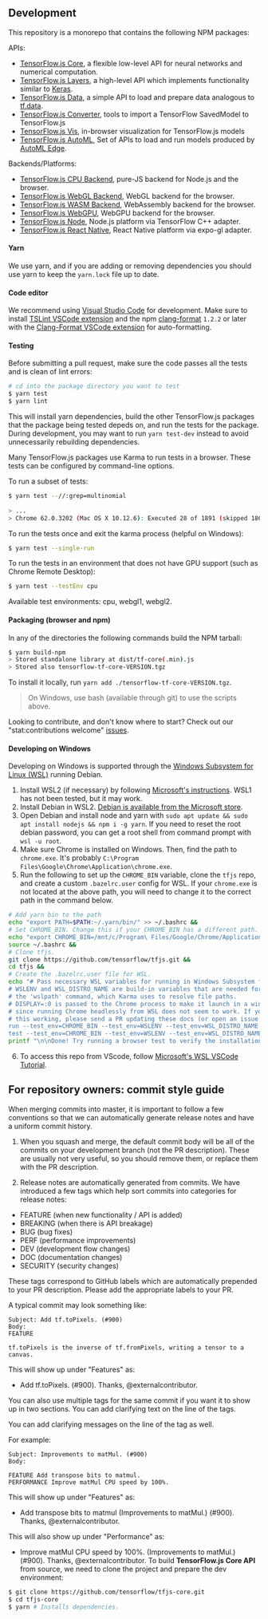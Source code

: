 ## Development

This repository is a monorepo that contains the following NPM packages:

APIs:
- [TensorFlow.js Core](/tfjs-core),
  a flexible low-level API for neural networks and numerical computation.
- [TensorFlow.js Layers](/tfjs-layers),
  a high-level API which implements functionality similar to
  [Keras](https://keras.io/).
- [TensorFlow.js Data](/tfjs-data),
  a simple API to load and prepare data analogous to
  [tf.data](https://www.tensorflow.org/guide/datasets).
- [TensorFlow.js Converter](/tfjs-converter),
  tools to import a TensorFlow SavedModel to TensorFlow.js
- [TensorFlow.js Vis](/tfjs-vis),
  in-browser visualization for TensorFlow.js models
- [TensorFlow.js AutoML](/tfjs-automl),
  Set of APIs to load and run models produced by
  [AutoML Edge](https://cloud.google.com/vision/automl/docs/edge-quickstart).


Backends/Platforms:
- [TensorFlow.js CPU Backend](/tfjs-backend-cpu), pure-JS backend for Node.js and the browser.
- [TensorFlow.js WebGL Backend](/tfjs-backend-webgl), WebGL backend for the browser.
- [TensorFlow.js WASM Backend](/tfjs-backend-wasm), WebAssembly backend for the browser.
- [TensorFlow.js WebGPU](/tfjs-backend-webgpu), WebGPU backend for the browser.
- [TensorFlow.js Node](/tfjs-node), Node.js platform via TensorFlow C++ adapter.
- [TensorFlow.js React Native](/tfjs-react-native), React Native platform via expo-gl adapter.

#### Yarn
We use yarn, and if you are adding or removing dependencies you should use yarn
to keep the `yarn.lock` file up to date.

#### Code editor
We recommend using [Visual Studio Code](https://code.visualstudio.com/) for
development. Make sure to install
[TSLint VSCode extension](https://marketplace.visualstudio.com/items?itemName=ms-vscode.vscode-typescript-tslint-plugin)
and the npm [clang-format](https://github.com/angular/clang-format) `1.2.2` or later
with the
[Clang-Format VSCode extension](https://marketplace.visualstudio.com/items?itemName=xaver.clang-format)
for auto-formatting.

#### Testing
Before submitting a pull request, make sure the code passes all the tests and is clean of lint errors:

```bash
# cd into the package directory you want to test
$ yarn test
$ yarn lint
```
This will install yarn dependencies, build the other TensorFlow.js packages that the package being tested depeds on,
and run the tests for the package. During development, you may want to run `yarn test-dev` instead to avoid
unnecessarily rebuilding dependencies.

Many TensorFlow.js packages use Karma to run tests in a browser. These tests can be configured by command-line options.

To run a subset of tests:

```bash
$ yarn test --//:grep=multinomial
 
> ...
> Chrome 62.0.3202 (Mac OS X 10.12.6): Executed 28 of 1891 (skipped 1863) SUCCESS (6.914 secs / 0.634 secs)
```

To run the tests once and exit the karma process (helpful on Windows):

```bash
$ yarn test --single-run
```

To run the tests in an environment that does not have GPU support (such as Chrome Remote Desktop):

```bash
$ yarn test --testEnv cpu
```

Available test environments: cpu, webgl1, webgl2.

#### Packaging (browser and npm)

In any of the directories the following commands build the NPM tarball:

```bash
$ yarn build-npm
> Stored standalone library at dist/tf-core(.min).js
> Stored also tensorflow-tf-core-VERSION.tgz
```

To install it locally, run `yarn add ./tensorflow-tf-core-VERSION.tgz`.

> On Windows, use bash (available through git) to use the scripts above.

Looking to contribute, and don't know where to start? Check out our "stat:contributions welcome" [issues](https://github.com/tensorflow/tfjs/labels/stat%3Acontributions%20welcome).

#### Developing on Windows
Developing on Windows is supported through the [Windows Subsystem for Linux (WSL)](https://docs.microsoft.com/en-us/windows/wsl/about) running Debian.

1. Install WSL2 (if necessary) by following [Microsoft's instructions](https://docs.microsoft.com/en-us/windows/wsl/install). WSL1 has not been tested, but it may work.
2. Install Debian in WSL2. [Debian is available from the Microsoft store](https://www.microsoft.com/en-us/p/debian/9msvkqc78pk6?activetab=pivot:overviewtab).
3. Open Debian and install node and yarn with 
`sudo apt update && sudo apt install nodejs && npm i -g yarn`. 
If you need to reset the root debian password, you can get a root shell from command prompt with `wsl -u root`.
4. Make sure Chrome is installed on Windows. Then, find the path to `chrome.exe`. It's probably `C:\Program Files\Google\Chrome\Application\chrome.exe`.
5. Run the following to set up the `CHROME_BIN` variable, clone the `tfjs` repo, and create a custom `.bazelrc.user` config for WSL. If your `chrome.exe` is not located at the above path, you will need to change it to the correct path in the command below.
```bash
# Add yarn bin to the path
echo "export PATH=$PATH:~/.yarn/bin/" >> ~/.bashrc &&
# Set CHROME_BIN. Change this if your CHROME_BIN has a different path.
echo "export CHROME_BIN=/mnt/c/Program\ Files/Google/Chrome/Application/chrome.exe" >> ~/.bashrc &&
source ~/.bashrc &&
# Clone tfjs.
git clone https://github.com/tensorflow/tfjs.git &&
cd tfjs &&
# Create the .bazelrc.user file for WSL.
echo "# Pass necessary WSL variables for running in Windows Subsystem for Linux.
# WSLENV and WSL_DISTRO_NAME are build-in variables that are needed for running
# the 'wslpath' command, which Karma uses to resolve file paths.
# DISPLAY=:0 is passed to the Chrome process to make it launch in a window
# since running Chrome headlessly from WSL does not seem to work. If you get
# this working, please send a PR updating these docs (or open an issue :).
run --test_env=CHROME_BIN --test_env=WSLENV --test_env=WSL_DISTRO_NAME --define DISPLAY=:0
test --test_env=CHROME_BIN --test_env=WSLENV --test_env=WSL_DISTRO_NAME --define DISPLAY=:0" > .bazelrc.user &&
printf "\n\nDone! Try running a browser test to verify the installation worked, e.g. 'cd tfjs-core && yarn && yarn test-browser'\n"
```
6. To access this repo from VScode, follow [Microsoft's WSL VSCode Tutorial](https://docs.microsoft.com/en-us/windows/wsl/tutorials/wsl-vscode).

## For repository owners: commit style guide

When merging commits into master, it is important to follow a few conventions
so that we can automatically generate release notes and have a uniform commit
history.

1. When you squash and merge, the default commit body will be all of the
commits on your development branch (not the PR description). These are usually
not very useful, so you should remove them, or replace them with the PR
description.

2. Release notes are automatically generated from commits. We have introduced a
few tags which help sort commits into categories for release notes:

- FEATURE (when new functionality / API is added)
- BREAKING (when there is API breakage)
- BUG (bug fixes)
- PERF (performance improvements)
- DEV (development flow changes)
- DOC (documentation changes)
- SECURITY (security changes)

These tags correspond to GitHub labels which are automatically prepended to your PR description.
Please add the appropriate labels to your PR.

A typical commit may look something like:

```
Subject: Add tf.toPixels. (#900)
Body:
FEATURE

tf.toPixels is the inverse of tf.fromPixels, writing a tensor to a canvas.

```

This will show up under "Features" as:
- Add tf.toPixels. (#900). Thanks, @externalcontributor.


You can also use multiple tags for the same commit if you want it to show up in
two sections. You can add clarifying text on the line of the tags.

You can add clarifying messages on the line of the tag as well.

For example:

```
Subject: Improvements to matMul. (#900)
Body:

FEATURE Add transpose bits to matmul.
PERFORMANCE Improve matMul CPU speed by 100%.
```

This will show up under "Features" as:
- Add transpose bits to matmul (Improvements to matMul.) (#900). Thanks, @externalcontributor.

This will also show up under "Performance" as:
- Improve matMul CPU speed by 100%. (Improvements to matMul.) (#900). Thanks, @externalcontributor.
To build **TensorFlow.js Core API** from source, we need to clone the project and prepare
the dev environment:

```bash
$ git clone https://github.com/tensorflow/tfjs-core.git
$ cd tfjs-core
$ yarn # Installs dependencies.
```
